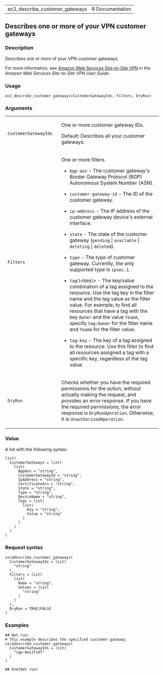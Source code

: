 <table style="width: 100%;">
<tbody>
<tr class="odd">
<td>ec2_describe_customer_gateways</td>
<td style="text-align: right;">R Documentation</td>
</tr>
</tbody>
</table>

## Describes one or more of your VPN customer gateways

### Description

Describes one or more of your VPN customer gateways.

For more information, see [Amazon Web Services Site-to-Site
VPN](https://docs.aws.amazon.com/vpn/latest/s2svpn/VPC_VPN.html) in the
*Amazon Web Services Site-to-Site VPN User Guide*.

### Usage

    ec2_describe_customer_gateways(CustomerGatewayIds, Filters, DryRun)

### Arguments

<table>
<colgroup>
<col style="width: 35%" />
<col style="width: 65%" />
</colgroup>
<tbody>
<tr class="odd">
<td><code
id="ec2_describe_customer_gateways_:_CustomerGatewayIds">CustomerGatewayIds</code></td>
<td><p>One or more customer gateway IDs.</p>
<p>Default: Describes all your customer gateways.</p></td>
</tr>
<tr class="even">
<td><code
id="ec2_describe_customer_gateways_:_Filters">Filters</code></td>
<td><p>One or more filters.</p>
<ul>
<li><p><code>bgp-asn</code> - The customer gateway's Border Gateway
Protocol (BGP) Autonomous System Number (ASN).</p></li>
<li><p><code>customer-gateway-id</code> - The ID of the customer
gateway.</p></li>
<li><p><code>ip-address</code> - The IP address of the customer gateway
device's external interface.</p></li>
<li><p><code>state</code> - The state of the customer gateway
(<code>pending</code> | <code>available</code> | <code>deleting</code> |
<code>deleted</code>).</p></li>
<li><p><code>type</code> - The type of customer gateway. Currently, the
only supported type is <code>ipsec.1</code>.</p></li>
<li><p><code>tag</code>:\&lt;key\&gt; - The key/value combination of a
tag assigned to the resource. Use the tag key in the filter name and the
tag value as the filter value. For example, to find all resources that
have a tag with the key <code>Owner</code> and the value
<code>TeamA</code>, specify <code>tag:Owner</code> for the filter name
and <code>TeamA</code> for the filter value.</p></li>
<li><p><code>tag-key</code> - The key of a tag assigned to the resource.
Use this filter to find all resources assigned a tag with a specific
key, regardless of the tag value.</p></li>
</ul></td>
</tr>
<tr class="odd">
<td><code
id="ec2_describe_customer_gateways_:_DryRun">DryRun</code></td>
<td><p>Checks whether you have the required permissions for the action,
without actually making the request, and provides an error response. If
you have the required permissions, the error response is
<code>DryRunOperation</code>. Otherwise, it is
<code>UnauthorizedOperation</code>.</p></td>
</tr>
</tbody>
</table>

### Value

A list with the following syntax:

    list(
      CustomerGateways = list(
        list(
          BgpAsn = "string",
          CustomerGatewayId = "string",
          IpAddress = "string",
          CertificateArn = "string",
          State = "string",
          Type = "string",
          DeviceName = "string",
          Tags = list(
            list(
              Key = "string",
              Value = "string"
            )
          )
        )
      )
    )

### Request syntax

    svc$describe_customer_gateways(
      CustomerGatewayIds = list(
        "string"
      ),
      Filters = list(
        list(
          Name = "string",
          Values = list(
            "string"
          )
        )
      ),
      DryRun = TRUE|FALSE
    )

### Examples

    ## Not run: 
    # This example describes the specified customer gateway.
    svc$describe_customer_gateways(
      CustomerGatewayIds = list(
        "cgw-0e11f167"
      )
    )

    ## End(Not run)

